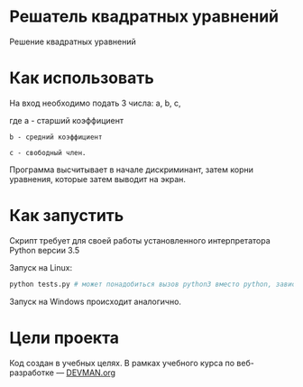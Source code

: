 # Решатель квадратных уравнений

Решение квадратных уравнений

# Как использовать

На вход необходимо подать 3 числа: a, b, c,

где 
    а - старший коэффициент

    b - средний коэффициент
    
    с - свободный член.
    
Программа высчитывает в начале дискриминант, затем корни уравнения, которые затем выводит на экран.

# Как запустить

Скрипт требует для своей работы установленного интерпретатора Python версии 3.5

Запуск на Linux:

```bash
python tests.py # может понадобиться вызов python3 вместо python, зависит от настроек операционной системы
```

Запуск на Windows происходит аналогично.

# Цели проекта

Код создан в учебных целях. В рамках учебного курса по веб-разработке ― [DEVMAN.org](https://devman.org)
